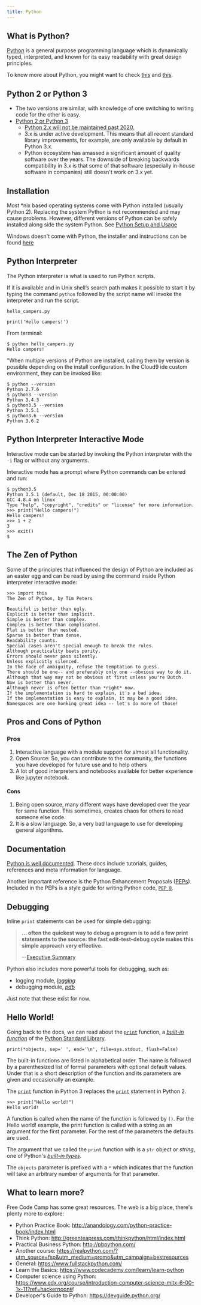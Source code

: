 ```yaml
---
title: Python
---
```


## What is Python?

<a href='https://www.python.org' target='_blank' rel='nofollow'>Python</a> is a general purpose programming language which is dynamically typed, interpreted, and known for its easy readability with great design principles.

To know more about Python, you might want to check <a href='https://www.python.org/doc/essays/blurb/' target='_blank' rel='nofollow'>this</a> and <a href='https://docs.python.org/3/faq/general.html' target='_blank' rel='nofollow'>this</a>.

## Python 2 or Python 3

*   The two versions are similar, with knowledge of one switching to writing code for the other is easy.
*   <a href='https://wiki.python.org/moin/Python2orPython3' target='_blank' rel='nofollow'>Python 2 or Python 3</a>
    *   <a href='https://www.python.org/dev/peps/pep-0373/' target='_blank' rel='nofollow'>Python 2.x will not be maintained past 2020.</a> 
    * 3.x is under active development. This means that all recent standard library improvements, for example, are only available by default in Python 3.x.
    *   Python ecosystem has amassed a significant amount of quality software over the years. The downside of breaking backwards compatibility in 3.x is that some of that software (especially in-house software in companies) still doesn't work on 3.x yet.

## Installation

Most *nix based operating systems come with Python installed (usually Python 2). Replacing the system Python is not recommended and may cause problems. However, different versions of Python can be safely installed along side the system Python. See <a href='https://docs.python.org/3/using/index.html' target='_blank' rel='nofollow'>Python Setup and Usage</a>

Windows doesn't come with Python, the installer and instructions can be found <a href='https://docs.python.org/3/using/windows.html' target='_blank' rel='nofollow'>here</a>

## Python Interpreter

The Python interpreter is what is used to run Python scripts.

If it is available and in Unix shell’s search path makes it possible to start it by typing the command `python` followed by the script name will invoke the interpreter and run the script.

`hello_campers.py`

    print('Hello campers!')

From terminal:

    $ python hello_campers.py
    Hello campers!

"When multiple versions of Python are installed, calling them by version is possible depending on the install configuration. In the Cloud9 ide custom environment, they can be invoked like:

    $ python --version
    Python 2.7.6
    $ python3 --version
    Python 3.4.3
    $ python3.5 --version
    Python 3.5.1
    $ python3.6 --version
    Python 3.6.2 

## Python Interpreter Interactive Mode

Interactive mode can be started by invoking the Python interpreter with the `-i` flag or without any arguments.

Interactive mode has a prompt where Python commands can be entered and run:

    $ python3.5
    Python 3.5.1 (default, Dec 18 2015, 00:00:00)
    GCC 4.8.4 on linux
    Type "help", "copyright", "credits" or "license" for more information.
    >>> print("Hello campers!")
    Hello campers!
    >>> 1 + 2
    3
    >>> exit()
    $

## The Zen of Python

Some of the principles that influenced the design of Python are included as an easter egg and can be read by using the command inside Python interpreter interactive mode:

    >>> import this
    The Zen of Python, by Tim Peters

    Beautiful is better than ugly.
    Explicit is better than implicit.
    Simple is better than complex.
    Complex is better than complicated.
    Flat is better than nested.
    Sparse is better than dense.
    Readability counts.
    Special cases aren't special enough to break the rules.
    Although practicality beats purity.
    Errors should never pass silently.
    Unless explicitly silenced.
    In the face of ambiguity, refuse the temptation to guess.
    There should be one-- and preferably only one --obvious way to do it.
    Although that way may not be obvious at first unless you're Dutch.
    Now is better than never.
    Although never is often better than *right* now.
    If the implementation is hard to explain, it's a bad idea.
    If the implementation is easy to explain, it may be a good idea.
    Namespaces are one honking great idea -- let's do more of those!


## Pros and Cons of Python
### Pros
1. Interactive language with a module support for almost all functionality.
2. Open Source: So, you can contribute to the community, the functions you have developed for future use and to help others
3. A lot of good interpreters and notebooks available for better experience like jupyter notebook.

#### Cons
1. Being open source, many different ways have developed over the year for same function. This sometimes, creates chaos for others to read someone else code.
2. It is a slow language. So, a very bad language to use for developing general algorithms.

## Documentation

<a href='https://docs.python.org/3/' target='_blank' rel='nofollow'>Python is well documented</a>. These docs include tutorials, guides, references and meta information for language.

Another important reference is the Python Enhancement Proposals (<a href='https://www.python.org/dev/peps/' target='_blank' rel='nofollow'>PEPs</a>). Included in the PEPs is a style guide for writing Python code, <a href='https://www.python.org/dev/peps/pep-0008/' target='_blank' rel='nofollow'>`PEP 8`</a>.

## Debugging

Inline `print` statements can be used for simple debugging:

> **... often the quickest way to debug a program is to add a few print statements to the source: the fast edit-test-debug cycle makes this simple approach very effective.**
> 
> --<a href='https://www.python.org/doc/essays/blurb/' target='_blank' rel='nofollow'>Executive Summary</a>

Python also includes more powerful tools for debugging, such as:

*   logging module, <a href='https://docs.python.org/3/library/logging.html' target='_blank' rel='nofollow'>_logging_</a>
*   debugging module, <a href='https://docs.python.org/3/library/pdb.html' target='_blank' rel='nofollow'>_pdb_</a>

Just note that these exist for now.

## Hello World!

Going back to the docs, we can read about the <a href='https://docs.python.org/3/library/functions.html#print' target='_blank' rel='nofollow'>`print`</a> function, a <a href='https://docs.python.org/3/library/functions.html' target='_blank' rel='nofollow'>_built-in function_</a> of the <a href='https://docs.python.org/3/library/index.html' target='_blank' rel='nofollow'>Python Standard Library</a>.

    print(*objects, sep=' ', end='\n', file=sys.stdout, flush=False)

The built-in functions are listed in alphabetical order. The name is followed by a parenthesized list of formal parameters with optional default values. Under that is a short description of the function and its parameters are given and occasionally an example.

The <a href='https://docs.python.org/3/library/functions.html#print' target='_blank' rel='nofollow'>`print`</a> function in Python 3 replaces the <a href='https://docs.python.org/2/reference/simple_stmts.html#print' target='_blank' rel='nofollow'>`print`</a> statement in Python 2.

    >>> print("Hello world!")
    Hello world!

A function is called when the name of the function is followed by `()`. For the Hello world! example, the print function is called with a string as an argument for the first parameter. For the rest of the parameters the defaults are used.

The argument that we called the `print` function with is a `str` object or _string_, one of Python's <a href='https://docs.python.org/3/library/stdtypes.html#text-sequence-type-str' target='_blank' rel='nofollow'>_built-in types_</a>.

The `objects` parameter is prefixed with a `*` which indicates that the function will take an arbitrary number of arguments for that parameter.

## What to learn more?

Free Code Camp has some great resources. The web is a big place, there's plenty more to explore:
* Python Practice Book: http://anandology.com/python-practice-book/index.html
* Think Python: http://greenteapress.com/thinkpython/html/index.html
* Practical Business Python: http://pbpython.com/
* Another course: https://realpython.com/?utm_source=fsp&utm_medium=promo&utm_campaign=bestresources
* General: https://www.fullstackpython.com/
* Learn the Basics: https://www.codecademy.com/learn/learn-python
* Computer science using Python: https://www.edx.org/course/introduction-computer-science-mitx-6-00-1x-11?ref=hackernoon#!
* Developer's Guide to Python: https://devguide.python.org/
